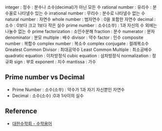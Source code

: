 integer : 정수 : 분수나 소수(decimal)가 아닌 모든 수
rational number : 유리수 : 분수꼴로 나타낼수 있는 수
irrational number : 무리수 : 분수로 나타낼수 없는 수
natural number : 자연수
whole number : 범자연수 : 0을 포함한 자연수
decimal : 소수 : 0보다 크고 1보다 작은 실수
prime number : 소수(소쑤) : 1과 자신의 수 외에는 나눌수 없는 수
prime factorization : 소인수분해
fraction : 분수
numerator : 분자
denominator : 분모
multiple : 배수
divisor : 약수
factor : 인수
composite number : 복합수
complex number : 복소수
complex conjugate : 컬례복소수
Greatest Common Divisor : 최대공약수
Least Common Multiple : 최소공배수
quadratic equation : 이차방정식
cubic equation : 삼차방정식
normalization : 정규화
sign : 부호
exponent : 지수
mantissa : 가수

## Prime number vs Decimal

- Prime Number : 소수(소쑤) : 약수가 1과 자기 자신뿐인 자연수
- Decimal : 소수(소수) :0과 1사이의 실수

## Reference

- [대한수학회 - 수학용어](https://www.kms.or.kr/mathdict/list.html)
